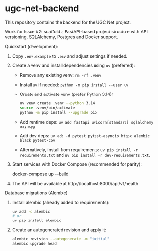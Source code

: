 # ugc-net-backend

This repository contains the backend for the UGC Net project.

Work for Issue #2: scaffold a FastAPI-based project structure with API versioning, SQLAlchemy, Postgres and Docker support.

Quickstart (development):

1. Copy `.env.example` to `.env` and adjust settings if needed.
2. Create a venv and install dependencies using `uv` (preferred):

	- Remove any existing venv: `rm -rf .venv`
	- Install `uv` if needed: `python -m pip install --user uv`
	- Create and activate venv (prefer Python 3.14):

	  ```bash
	  uv venv create .venv --python 3.14
	  source .venv/bin/activate
	  python -m pip install --upgrade pip
	  ```

	- Add runtime deps: `uv add fastapi uvicorn[standard] sqlalchemy asyncpg`
	- Add dev deps: `uv add -d pytest pytest-asyncio httpx alembic black pytest-cov`

	- Alternatively, install from requirements: `uv pip install -r requirements.txt` and `uv pip install -r dev-requirements.txt`.

3. Start services with Docker Compose (recommended for parity):

	docker-compose up --build

4. The API will be available at http://localhost:8000/api/v1/health

Database migrations (Alembic)

1. Install alembic (already added to requirements):

	```bash
	uv add -d alembic
	# or
	uv pip install alembic
	```

2. Create an autogenerated revision and apply it:

	```bash
	alembic revision --autogenerate -m "initial"
	alembic upgrade head
	```


